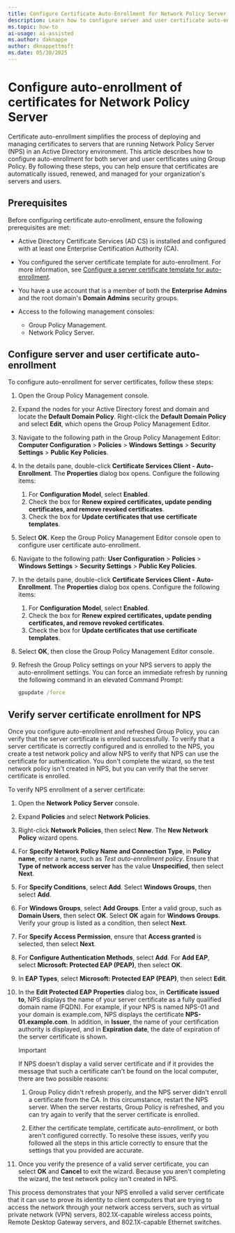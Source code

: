 ```yaml
---
title: Configure Certificate Auto-Enrollment for Network Policy Server
description: Learn how to configure server and user certificate auto-enrollment for NPS using Group Policy. Ensure secure, automated certificate management.
ms.topic: how-to
ai-usage: ai-assisted
ms.author: daknappe
author: dknappettmsft
ms.date: 05/30/2025
---
```


# Configure auto-enrollment of certificates for Network Policy Server

Certificate auto-enrollment simplifies the process of deploying and managing certificates to servers that are running Network Policy Server (NPS) in an Active Directory environment. This article describes how to configure auto-enrollment for both server and user certificates using Group Policy. By following these steps, you can help ensure that certificates are automatically issued, renewed, and managed for your organization's servers and users.

## Prerequisites

Before configuring certificate auto-enrollment, ensure the following prerequisites are met:

- Active Directory Certificate Services (AD CS) is installed and configured with at least one Enterprise Certification Authority (CA).

- You configured the server certificate template for auto-enrollment. For more information, see [Configure a server certificate template for auto-enrollment](configure-the-server-certificate-template.md).

- You have a use account that is a member of both the **Enterprise Admins** and the root domain's **Domain Admins** security groups.

- Access to the following management consoles:
  - Group Policy Management.
  - Network Policy Server.

## Configure server and user certificate auto-enrollment

To configure auto-enrollment for server certificates, follow these steps:

1. Open the Group Policy Management console.

1. Expand the nodes for your Active Directory forest and domain and locate the **Default Domain Policy**. Right-click the **Default Domain Policy** and select **Edit**, which opens the Group Policy Management Editor.

1. Navigate to the following path in the Group Policy Management Editor: **Computer Configuration** > **Policies** > **Windows Settings** > **Security Settings** > **Public Key Policies**.

1. In the details pane, double-click **Certificate Services Client - Auto-Enrollment**. The **Properties** dialog box opens. Configure the following items:

    1. For **Configuration Model**, select **Enabled**.
    1. Check the box for **Renew expired certificates, update pending certificates, and remove revoked certificates**.
    1. Check the box for **Update certificates that use certificate templates**.

1. Select **OK**. Keep the Group Policy Management Editor console open to configure user certificate auto-enrollment.

1. Navigate to the following path: **User Configuration** > **Policies** > **Windows Settings** > **Security Settings** > **Public Key Policies**.

1. In the details pane, double-click **Certificate Services Client - Auto-Enrollment**. The **Properties** dialog box opens. Configure the following items:

    1. For **Configuration Model**, select **Enabled**.
    1. Check the box for **Renew expired certificates, update pending certificates, and remove revoked certificates**.
    1. Check the box for **Update certificates that use certificate templates**.

1. Select **OK**, then close the Group Policy Management Editor console.

1. Refresh the Group Policy settings on your NPS servers to apply the auto-enrollment settings. You can force an immediate refresh by running the following command in an elevated Command Prompt:

   ```cmd
   gpupdate /force
   ```

## Verify server certificate enrollment for NPS

Once you configure auto-enrollment and refreshed Group Policy, you can verify that the server certificate is enrolled successfully. To verify that a server certificate is correctly configured and is enrolled to the NPS, you create a test network policy and allow NPS to verify that NPS can use the certificate for authentication. You don't complete the wizard, so the test network policy isn't created in NPS, but you can verify that the server certificate is enrolled.

To verify NPS enrollment of a server certificate:

1. Open the **Network Policy Server** console.

1. Expand **Policies** and select **Network Policies**.

1. Right-click **Network Policies**, then select **New**. The **New Network Policy** wizard opens.

1. For **Specify Network Policy Name and Connection Type**, in **Policy name**, enter a name, such as *Test auto-enrollment policy*. Ensure that **Type of network access server** has the value **Unspecified**, then select **Next**.

1. For **Specify Conditions**, select **Add**. Select **Windows Groups**, then select **Add**.

1. For **Windows Groups**, select **Add Groups**. Enter a valid group, such as **Domain Users**, then select **OK**. Select **OK** again for **Windows Groups**. Verify your group is listed as a condition, then select **Next**.

1. For **Specify Access Permission**, ensure that **Access granted** is selected, then select **Next**.

1. For **Configure Authentication Methods**, select **Add**. For **Add EAP**, select **Microsoft: Protected EAP (PEAP)**, then select **OK**.

1. In **EAP Types**, select **Microsoft: Protected EAP (PEAP)**, then select **Edit**.

1. In the **Edit Protected EAP Properties** dialog box, in **Certificate issued to**, NPS displays the name of your server certificate as a fully qualified domain name (FQDN). For example, if your NPS is named NPS-01 and your domain is example.com, NPS displays the certificate **NPS-01.example.com**. In addition, in **Issuer**, the name of your certification authority is displayed, and in **Expiration date**, the date of expiration of the server certificate is shown.

   > [!IMPORTANT]
   > If NPS doesn't display a valid server certificate and if it provides the message that such a certificate can't be found on the local computer, there are two possible reasons:
   >
   > 1. Group Policy didn't refresh properly, and the NPS server didn't enroll a certificate from the CA. In this circumstance, restart the NPS server. When the server restarts, Group Policy is refreshed, and you can try again to verify that the server certificate is enrolled.
   >
   > 1. Either the certificate template, certificate auto-enrollment, or both aren't configured correctly. To resolve these issues, verify you followed all the steps in this article correctly to ensure that the settings that you provided are accurate.

1. Once you verify the presence of a valid server certificate, you can select **OK** and **Cancel** to exit the wizard. Because you aren't completing the wizard, the test network policy isn't created in NPS.

This process demonstrates that your NPS enrolled a valid server certificate that it can use to prove its identity to client computers that are trying to access the network through your network access servers, such as virtual private network (VPN) servers, 802.1X-capable wireless access points, Remote Desktop Gateway servers, and 802.1X-capable Ethernet switches.
